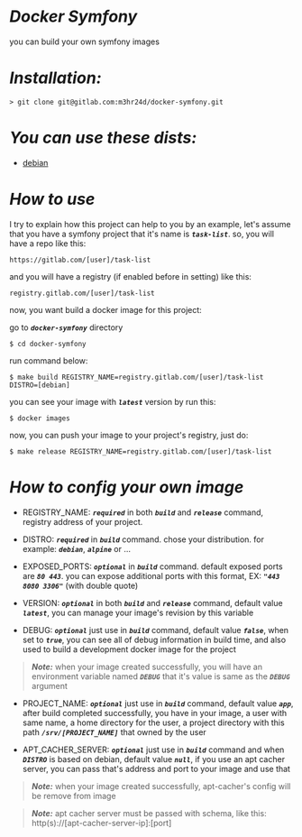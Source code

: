 ***Docker Symfony***
====================

you can build your own symfony images

***Installation:***
===================

	> git clone git@gitlab.com:m3hr24d/docker-symfony.git
	
***You can use these dists:***
============================
* [debian](./dists/debian/README.md)
	
***How to use***
===================

I try to explain how this project can help to you by an example, let's assume that you have a symfony project that it's name is 
***`task-list`***. so, you will have a repo like this:

	https://gitlab.com/[user]/task-list
and you will have a registry (if enabled before in setting) like this:

	registry.gitlab.com/[user]/task-list
now, you want build a docker image for this project:

go to ***`docker-symfony`*** directory

	$ cd docker-symfony 
run command below:

	$ make build REGISTRY_NAME=registry.gitlab.com/[user]/task-list DISTRO=[debian]
you can see your image with ***`latest`*** version by run this:

	$ docker images
 now, you can push your image to your project's registry, just do:
 
	$ make release REGISTRY_NAME=registry.gitlab.com/[user]/task-list

***How to config your own image***
==================================
* REGISTRY_NAME: ***`required`*** in both ***`build`*** and ***`release`*** command, registry address of your project.

* DISTRO: ***`required`*** in ***`build`*** command. chose your distribution. for example: ***`debian`***, ***`alpine`*** or ...

* EXPOSED_PORTS: ***`optional`*** in ***`build`*** command. default exposed ports are ***`80 443`***. 
you can expose additional ports with this format, EX: ***`"443 8080 3306"`*** (with double quote) 

* VERSION: ***`optional`*** in both ***`build`*** and ***`release`*** command, default value ***`latest`***, 
you can manage your image's revision by this variable

* DEBUG: ***`optional`*** just use in ***`build`*** command, default value ***`false`***, when set to ***`true`***, 
you can see all of debug information in build time, and also used to build a development docker image for the project

> ***Note:*** when your image created successfully, you will have an environment variable named ***`DEBUG`*** 
that it's value is same as the ***`DEBUG`*** argument

* PROJECT_NAME: ***`optional`*** just use in ***`build`*** command, default value ***`app`***, after build completed successfully, 
you have in your image, a user with same name, a home directory for the user, a project directory with this path 
***`/srv/[PROJECT_NAME]`*** that owned by the user

* APT_CACHER_SERVER: ***`optional`*** just use in ***`build`*** command and when ***`DISTRO`*** is based on debian, 
default value ***`null`***, if you use an apt cacher server, you can pass that's address and port to your image and use that

> ***Note:*** when your image created successfully, apt-cacher's config will be remove from image

> ***Note:*** apt cacher server must be passed with schema, like this: http(s)://[apt-cacher-server-ip]:[port]